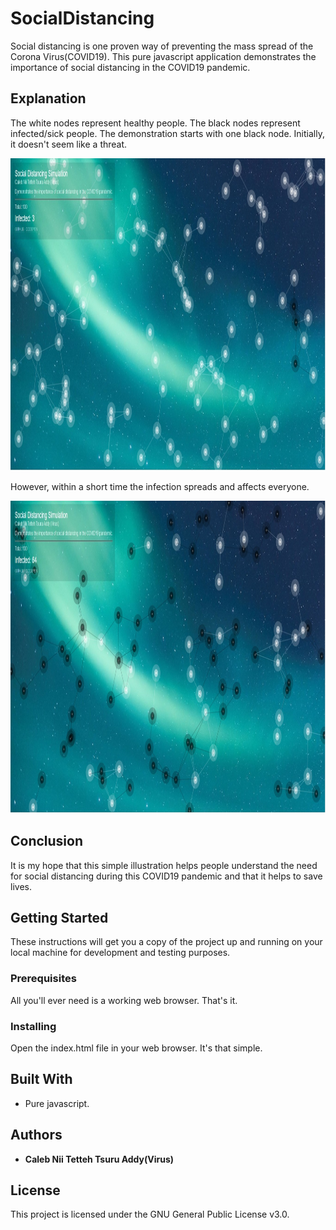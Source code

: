 # SocialDistancing
Social distancing is one proven way of preventing the mass spread of the Corona Virus(COVID19). 
This pure javascript application demonstrates the importance of social distancing in the COVID19 pandemic.

Explanation
-----------
The white nodes represent healthy people. The black nodes represent infected/sick people. 
The demonstration starts with one black node. Initially, it doesn't seem like a threat. 

<img width="1357px" height="500px"  src ="img/start.jpg">

However, within a short time the infection spreads and affects everyone. 

<img width="1357px" height="500px"  src ="img/end.jpg">

Conclusion
----------
It is my hope that this simple illustration helps people understand the need for social distancing
during this COVID19 pandemic and that it helps to save lives.

## Getting Started

These instructions will get you a copy of the project up and running on your local machine for development and testing purposes. 

### Prerequisites

All you'll ever need is a working web browser. That's it.

### Installing
Open the index.html file in your web browser. It's that simple. 
 
## Built With

* Pure javascript.   
## Authors

* **Caleb Nii Tetteh Tsuru Addy(Virus)**   
 
## License

This project is licensed under the GNU General Public License v3.0.
